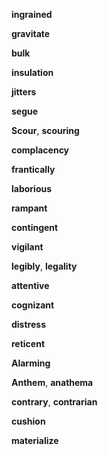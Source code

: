 
**ingrained**

**gravitate** 

**bulk** 

**insulation**

**jitters**  

**segue**

**Scour**, **scouring**  

**complacency** 

**frantically**  

**laborious**

**rampant**  

**contingent**

**vigilant**  

**legibly**, **legality**  

**attentive**  

**cognizant**

**distress**  

**reticent**  

**Alarming** 

**Anthem**, **anathema**  

**contrary**, **contrarian**  

**cushion**  

**materialize**
